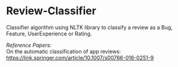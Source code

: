 # Review-Classifier
Classifier algorithm using NLTK library to classify a review as a Bug, Feature, UserExperience or Rating.

*Reference Papers:*                                                   
On the automatic classification of app reviews:                                                                        
https://link.springer.com/article/10.1007/s00766-016-0251-9
